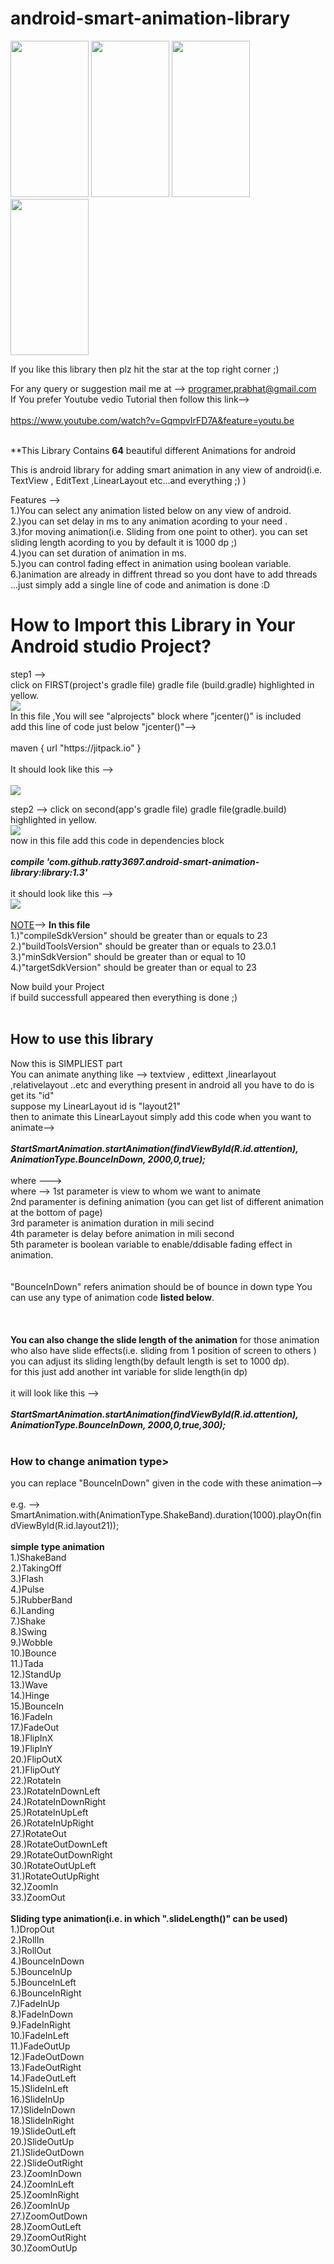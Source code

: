 # android-smart-animation-library
<div>
    <img src="http://www.hackingsimplified.com/front.gif"  height="250" width="125" />
    <img src="http://www.hackingsimplified.com/attention.gif" height="250" width="125" />
    <img src="http://www.hackingsimplified.com/bouncein.gif" height="250" width="125" />
    <img src="http://www.hackingsimplified.com/zoomin.gif" height="250" width="125" />
</div>

If you like this library then plz hit the star at the top right corner ;)

For any query or suggestion mail me at --> programer.prabhat@gmail.com<br>
If You prefer Youtube vedio Tutorial then follow this link--><br><br>
https://www.youtube.com/watch?v=GqmpvIrFD7A&feature=youtu.be <br><br>

**This Library Contains <b>64</b> beautiful different Animations for android

This is android library for adding smart animation in any view of android(i.e. TextView , EditText ,LinearLayout etc...and everything ;)  )

Features --><br>
1.)You can select any animation listed below on any view of android.<br>
2.)you can set delay in ms to any animation acording to your need .<br>
3.)for moving animation(i.e. Sliding from one point to other). you can set sliding length acording to you by default it is 1000 dp  ;)<br>
4.)you can set duration of animation in ms.<br>
5.)you can control fading effect in animation using boolean variable.<br>
6.)animation are already in diffrent thread so you dont have to add threads ...just simply add a single line of code and animation is done :D<br>

<h1>How to Import this Library in Your Android studio Project?</h1>
step1 --><br>
click on FIRST(project's gradle file) gradle file (build.gradle) highlighted in yellow.<br>
<img src="http://hackingsimplified.com/ex1.PNG"><br>
In this file ,You will see "alprojects" block where "jcenter()" is included<br>
add this line of code just below "jcenter()"--> <br><br>
maven { url "https://jitpack.io" }<br><br>
It should look like this --><br>
<br>
<img src="http://hackingsimplified.com/ex2.PNG"><br>

step2 -->
click on second(app's gradle file) gradle file(gradle.build) highlighted in yellow.<br>
<img src="http://hackingsimplified.com/ex3.PNG"><br>
now in this file add this code in dependencies block<br><br>
<b><i>compile 'com.github.ratty3697.android-smart-animation-library:library:1.3'</i></b><br><br>
it should look like this --><br>
<img src="http://hackingsimplified.com/ex4.PNG"><br><br>
<u>NOTE</u>--> <b>In this file</b> <br>
1.)"compileSdkVersion" should be greater than or equals to 23<br>
2.)"buildToolsVersion" should be greater than or equals to 23.0.1<br>
3.)"minSdkVersion" should be greater than or equal to 10<br>
4.)"targetSdkVersion" should be greater than or equal to 23<br>


Now build your Project<br>
if build successfull appeared then everything is done ;)<br>
<br>
<h2>How to use this library</h2>
Now this is SIMPLIEST part<br>
You can animate anything like --> textview , edittext ,linearlayout ,relativelayout ..etc and everything present in android all you have to do is get its "id"<br>
suppose my LinearLayout id is "layout21"<br>
then to animate this LinearLayout simply add this code  when you want to animate--><br>
<br>
<b><i>StartSmartAnimation.startAnimation(findViewById(R.id.attention), AnimationType.BounceInDown, 2000,0,true);</i></b>
<br><br>
where ---> <br>where --> 1st parameter is view to whom we want to animate <br> 2nd paramenter is defining animation (you can get list of different animation at the bottom of page)<br>3rd parameter is animation duration in mili secind<br> 4th parameter is delay before animation in mili second<br> 5th parameter is boolean variable to enable/ddisable fading effect in animation.<br> <br><br>
           "BounceInDown" refers animation should be of bounce in down type You can use any type of animation code <b>listed below</b>.<br><br>
          
           
<br>
<br>
<b>You can also change the slide length of the animation</b>
for those animation who also have slide effects(i.e. sliding from 1 position of screen to others ) you can adjust its sliding length(by default length is set to 1000 dp).<br>for this just add another int variable for slide length(in dp) <br><br>
it will look like this --><br><br>
<b><i>StartSmartAnimation.startAnimation(findViewById(R.id.attention), AnimationType.BounceInDown, 2000,0,true,300);</i></b><br><br>
<h3>How to change animation type></h3>
you can replace "BounceInDown" given in the code with these animation--><br><br>
e.g. --> SmartAnimation.with(AnimationType.ShakeBand).duration(1000).playOn(findViewById(R.id.layout21));<br><br>
<b>simple type animation</b><br>
1.)ShakeBand<br>
2.)TakingOff<br>
3.)Flash<br>
4.)Pulse<br>
5.)RubberBand<br>
6.)Landing<br>
7.)Shake<br>
8.)Swing<br>
9.)Wobble<br>
10.)Bounce<br>
11.)Tada<br>
12.)StandUp<br>
13.)Wave<br>
14.)Hinge<br>
15.)BounceIn<br>
16.)FadeIn<br>
17.)FadeOut<br>
18.)FlipInX<br>
19.)FlipInY<br>
20.)FlipOutX<br>
21.)FlipOutY<br>
22.)RotateIn<br>
23.)RotateInDownLeft<br>
24.)RotateInDownRight<br>
25.)RotateInUpLeft<br>
26.)RotateInUpRight<br>
27.)RotateOut<br>
28.)RotateOutDownLeft<br>
29.)RotateOutDownRight<br>
30.)RotateOutUpLeft<br>
31.)RotateOutUpRight<br>
32.)ZoomIn<br>
33.)ZoomOut<br>
<br>
<b>Sliding type animation(i.e. in which ".slideLength()" can be used)</b><br>
1.)DropOut<br>
2.)RollIn<br>
3.)RollOut<br>
4.)BounceInDown<br>
5.)BounceInUp<br>
5.)BounceInLeft<br>
6.)BounceInRight<br>
7.)FadeInUp<br>
8.)FadeInDown<br>
9.)FadeInRight<br>
10.)FadeInLeft<br>
11.)FadeOutUp<br>
12.)FadeOutDown<br>
13.)FadeOutRight<br>
14.)FadeOutLeft<br>
15.)SlideInLeft<br>
16.)SlideInUp<br>
17.)SlideInDown<br>
18.)SlideInRight<br>
19.)SlideOutLeft<br>
20.)SlideOutUp<br>
21.)SlideOutDown<br>
22.)SlideOutRight<br>
23.)ZoomInDown<br>
24.)ZoomInLeft<br>
25.)ZoomInRight<br>
26.)ZoomInUp<br>
27.)ZoomOutDown<br>
28.)ZoomOutLeft<br>
29.)ZoomOutRight<br>
30.)ZoomOutUp<br>






 




